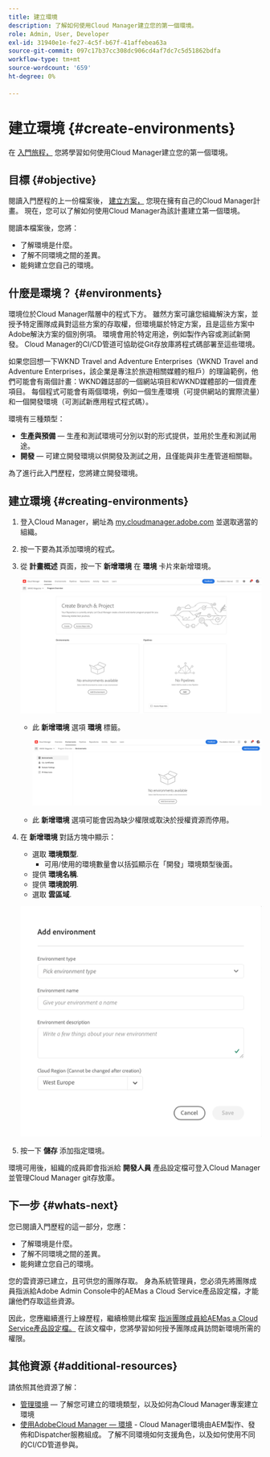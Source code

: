 ```yaml
---
title: 建立環境
description: 了解如何使用Cloud Manager建立您的第一個環境。
role: Admin, User, Developer
exl-id: 31940e1e-fe27-4c5f-b67f-41affebea63a
source-git-commit: 097c17b37cc308dc906cd4af7dc7c5d51862bdfa
workflow-type: tm+mt
source-wordcount: '659'
ht-degree: 0%

---
```


# 建立環境 {#create-environments}

在 [入門旅程，](overview.md) 您將學習如何使用Cloud Manager建立您的第一個環境。

## 目標 {#objective}

閱讀入門歷程的上一份檔案後， [建立方案，](create-program.md) 您現在擁有自己的Cloud Manager計畫。 現在，您可以了解如何使用Cloud Manager為該計畫建立第一個環境。

閱讀本檔案後，您將：

* 了解環境是什麼。
* 了解不同環境之間的差異。
* 能夠建立您自己的環境。

## 什麼是環境？ {#environments}

環境位於Cloud Manager階層中的程式下方。 雖然方案可讓您組織解決方案，並授予特定團隊成員對這些方案的存取權，但環境屬於特定方案，且是這些方案中Adobe解決方案的個別例項。 環境會用於特定用途，例如製作內容或測試新開發。 Cloud Manager的CI/CD管道可協助從Git存放庫將程式碼部署至這些環境。

如果您回想一下WKND Travel and Adventure Enterprises（WKND Travel and Adventure Enterprises，該企業是專注於旅遊相關媒體的租戶）的理論範例，他們可能會有兩個計畫：WKND雜誌部的一個網站項目和WKND媒體部的一個資產項目。 每個程式可能會有兩個環境，例如一個生產環境（可提供網站的實際流量）和一個開發環境（可測試新應用程式程式碼）。

環境有三種類型：

* **生產與預備**  — 生產和測試環境可分別以對的形式提供，並用於生產和測試用途。
* **開發**  — 可建立開發環境以供開發及測試之用，且僅能與非生產管道相關聯。

為了進行此入門歷程，您將建立開發環境。

## 建立環境 {#creating-environments}

1. 登入Cloud Manager，網址為 [my.cloudmanager.adobe.com](https://my.cloudmanager.adobe.com/) 並選取適當的組織。

1. 按一下要為其添加環境的程式。

1. 從 **計畫概述** 頁面，按一下 **新增環境** 在 **環境** 卡片來新增環境。

   ![環境卡](/help/implementing/cloud-manager/assets/no-environments.png)

   * 此 **新增環境** 選項 **環境** 標籤。

      ![環境標籤](/help/implementing/cloud-manager/assets/environments-tab.png)

   * 此 **新增環境** 選項可能會因為缺少權限或取決於授權資源而停用。

1. 在 **新增環境** 對話方塊中顯示：

   * 選取 **環境類型**.
      * 可用/使用的環境數量會以括弧顯示在「開發」環境類型後面。
   * 提供 **環境名稱**.
   * 提供 **環境說明**.
   * 選取 **雲區域**.

   ![「添加環境」對話框](/help/implementing/cloud-manager/assets/add-environment2.png)

1. 按一下 **儲存** 添加指定環境。

環境可用後，組織的成員即會指派給 **開發人員** 產品設定檔可登入Cloud Manager並管理Cloud Manager git存放庫。

## 下一步 {#whats-next}

您已閱讀入門歷程的這一部分，您應：

* 了解環境是什麼。
* 了解不同環境之間的差異。
* 能夠建立您自己的環境。

您的雲資源已建立，且可供您的團隊存取。 身為系統管理員，您必須先將團隊成員指派給Adobe Admin Console中的AEMas a Cloud Service產品設定檔，才能讓他們存取這些資源。

因此，您應繼續進行上線歷程，繼續檢閱此檔案 [指派團隊成員給AEMas a Cloud Service產品設定檔。](assign-profiles-aem.md)  在該文檔中，您將學習如何授予團隊成員訪問新環境所需的權限。

## 其他資源 {#additional-resources}

請依照其他資源了解：

* [管理環境](/help/implementing/cloud-manager/manage-environments.md)  — 了解您可建立的環境類型，以及如何為Cloud Manager專案建立環境
* [使用AdobeCloud Manager — 環境](https://experienceleague.adobe.com/docs/experience-manager-learn/cloud-service/cloud-manager/environments.html) - Cloud Manager環境由AEM製作、發佈和Dispatcher服務組成。 了解不同環境如何支援角色，以及如何使用不同的CI/CD管道參與。
